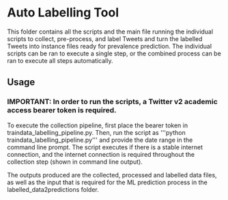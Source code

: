 # Auto Labelling Tool

This folder contains all the scripts and the main file running the individual scripts to collect, pre-process, and label Tweets and turn the labelled Tweets into instance files ready for prevalence prediction. The individual scripts can be ran to execute a single step, or the combined process can be ran to execute all steps automatically.

## Usage
### IMPORTANT: In order to run the scripts, a Twitter v2 academic access bearer token is required.
To execute the collection pipeline, first place the bearer token in traindata_labelling_pipeline.py. Then, run the script as '''python traindata_labelling_pipeline.py''' and provide the date range in the command line prompt. The script executes if there is a stable internet connection, and the internet connection is required throughout the collection step (shown in command line output).

The outputs produced are the collected, processed and labelled data files, as well as the input that is required for the ML prediction process in the labelled_data2predictions folder.

